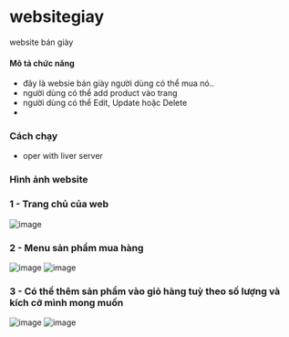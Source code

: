 # websitegiay
website bán giày 
#### Mô tả chức năng
- đây là websie bán giày người dùng có thể mua nó..
- người dùng có thể add product vào trang
- người dùng có thể Edit, Update hoặc Delete
- 
### Cách chạy 
- oper with liver server
### Hình ảnh website 
### 1 - Trang chủ của web 
![image](https://github.com/Trang-use/websitegiay/assets/173694419/cc1eb935-ca24-4e5c-ad2a-e1313347fca4)
### 2 - Menu sản phẩm mua hàng 
![image](https://github.com/Trang-use/websitegiay/assets/173694419/a1d53eff-d766-450e-89aa-278c628c986c)
![image](https://github.com/Trang-use/websitegiay/assets/173694419/e4fabc46-b93d-4e16-a52d-b4a4d1cac548)

### 3 - Có thể thêm sản phẩm vào giỏ hàng tuỳ theo số lượng và kích cỡ mình mong muốn
![image](https://github.com/Trang-use/websitegiay/assets/173694419/b6fd2339-4f71-4ea5-a239-ba19c5a7c6f3)
![image](https://github.com/Trang-use/websitegiay/assets/173694419/f7504073-aecd-48dd-9200-dfbe84002bf0)


